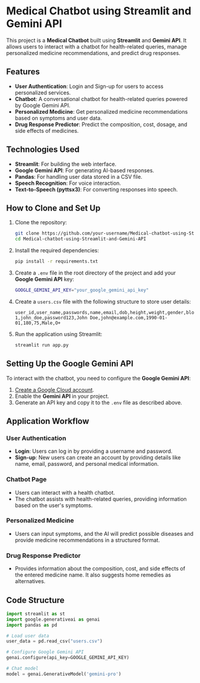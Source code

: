 # Medical Chatbot using Streamlit and Gemini API

This project is a **Medical Chatbot** built using **Streamlit** and **Gemini API**. It allows users to interact with a chatbot for health-related queries, manage personalized medicine recommendations, and predict drug responses.

## Features

- **User Authentication**: Login and Sign-up for users to access personalized services.
- **Chatbot**: A conversational chatbot for health-related queries powered by Google Gemini API.
- **Personalized Medicine**: Get personalized medicine recommendations based on symptoms and user data.
- **Drug Response Predictor**: Predict the composition, cost, dosage, and side effects of medicines.

## Technologies Used

- **Streamlit**: For building the web interface.
- **Google Gemini API**: For generating AI-based responses.
- **Pandas**: For handling user data stored in a CSV file.
- **Speech Recognition**: For voice interaction.
- **Text-to-Speech (pyttsx3)**: For converting responses into speech.

## How to Clone and Set Up

1. Clone the repository:
    ```bash
    git clone https://github.com/your-username/Medical-chatbot-using-Streamlit-and-Gemini-API.git
    cd Medical-chatbot-using-Streamlit-and-Gemini-API
    ```

2. Install the required dependencies:
    ```bash
    pip install -r requirements.txt
    ```

3. Create a `.env` file in the root directory of the project and add your **Google Gemini API** key:
    ```bash
    GOOGLE_GEMINI_API_KEY="your_google_gemini_api_key"
    ```

4. Create a `users.csv` file with the following structure to store user details:
    ```csv
    user_id,user_name,passwords,name,email,dob,height,weight,gender,blood
    1,john_doe,password123,John Doe,john@example.com,1990-01-01,180,75,Male,O+
    ```

5. Run the application using Streamlit:
    ```bash
    streamlit run app.py
    ```

## Setting Up the Google Gemini API

To interact with the chatbot, you need to configure the **Google Gemini API**:

1. [Create a Google Cloud account](https://cloud.google.com).
2. Enable the **Gemini API** in your project.
3. Generate an API key and copy it to the `.env` file as described above.

## Application Workflow

### User Authentication
- **Login**: Users can log in by providing a username and password.
- **Sign-up**: New users can create an account by providing details like name, email, password, and personal medical information.

### Chatbot Page
- Users can interact with a health chatbot.
- The chatbot assists with health-related queries, providing information based on the user's symptoms.

### Personalized Medicine
- Users can input symptoms, and the AI will predict possible diseases and provide medicine recommendations in a structured format.

### Drug Response Predictor
- Provides information about the composition, cost, and side effects of the entered medicine name. It also suggests home remedies as alternatives.

## Code Structure

```python
import streamlit as st
import google.generativeai as genai
import pandas as pd

# Load user data
user_data = pd.read_csv("users.csv")

# Configure Google Gemini API
genai.configure(api_key=GOOGLE_GEMINI_API_KEY)

# Chat model
model = genai.GenerativeModel('gemini-pro')


```
